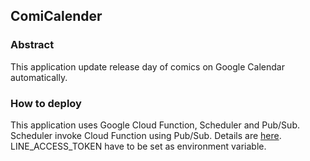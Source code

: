## ComiCalender

### Abstract
This application update release day of comics on Google Calendar automatically.

### How to deploy
This application uses Google Cloud Function, Scheduler and Pub/Sub.  
Scheduler invoke Cloud Function using Pub/Sub. Details are [here](https://cloud.google.com/scheduler/docs/tut-pub-sub).  
LINE_ACCESS_TOKEN have to be set as environment variable.